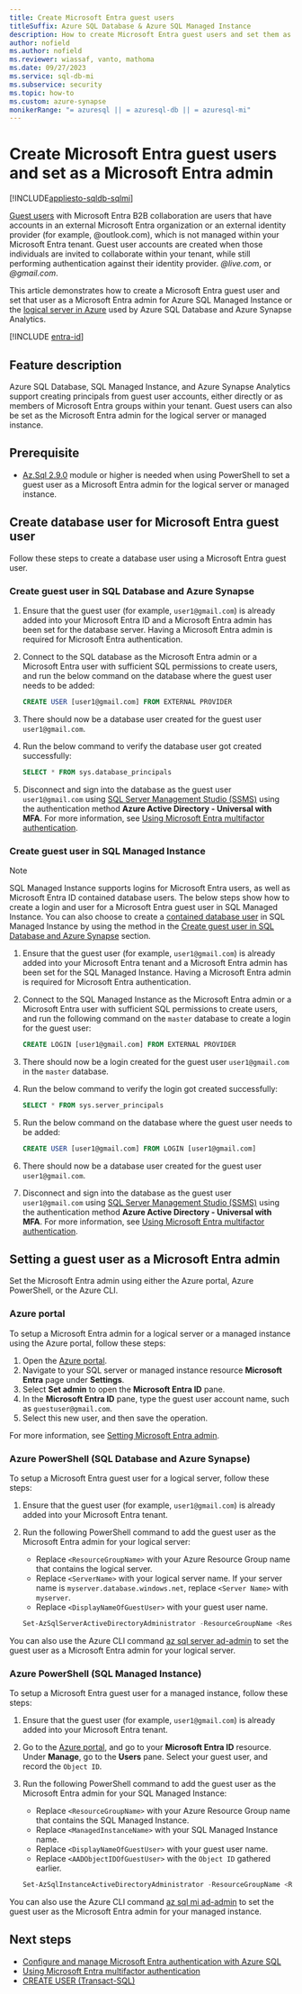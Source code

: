```yaml
---
title: Create Microsoft Entra guest users
titleSuffix: Azure SQL Database & Azure SQL Managed Instance
description: How to create Microsoft Entra guest users and set them as Microsoft Entra admin in Azure SQL Database, Azure SQL Managed Instance, and Azure Synapse Analytics
author: nofield
ms.author: nofield
ms.reviewer: wiassaf, vanto, mathoma
ms.date: 09/27/2023
ms.service: sql-db-mi
ms.subservice: security
ms.topic: how-to
ms.custom: azure-synapse
monikerRange: "= azuresql || = azuresql-db || = azuresql-mi"
---
```


# Create Microsoft Entra guest users and set as a Microsoft Entra admin

[!INCLUDE[appliesto-sqldb-sqlmi](../includes/appliesto-sqldb-sqlmi.md)]

[Guest users](/azure/active-directory/external-identities/user-properties) with Microsoft Entra B2B collaboration are users that have accounts in an external Microsoft Entra organization or an external identity provider (for example, @outlook.com), which is not managed within your Microsoft Entra tenant. Guest user accounts are created when those individuals are invited to collaborate within your tenant, while still performing authentication against their identity provider.
*\@live.com*, or *\@gmail.com*. 

This article demonstrates how to create a Microsoft Entra guest user and set that user as a Microsoft Entra admin for Azure SQL Managed Instance or the [logical server in Azure](logical-servers.md) used by Azure SQL Database and Azure Synapse Analytics.

[!INCLUDE [entra-id](../includes/entra-id.md)]

## Feature description

Azure SQL Database, SQL Managed Instance, and Azure Synapse Analytics support creating principals from guest user accounts, either directly or as members of Microsoft Entra groups within your tenant. Guest users can also be set as the Microsoft Entra admin for the logical server or managed instance.

## Prerequisite

- [Az.Sql 2.9.0](https://www.powershellgallery.com/packages/Az.Sql/2.9.0) module or higher is needed when using PowerShell to set a guest user as a Microsoft Entra admin for the logical server or managed instance.

<a name='create-database-user-for-azure-ad-guest-user-'></a>

## Create database user for Microsoft Entra guest user 

Follow these steps to create a database user using a Microsoft Entra guest user.

### Create guest user in SQL Database and Azure Synapse

1. Ensure that the guest user (for example, `user1@gmail.com`) is already added into your Microsoft Entra ID and a Microsoft Entra admin has been set for the database server. Having a Microsoft Entra admin is required for Microsoft Entra authentication.

1. Connect to the SQL database as the Microsoft Entra admin or a Microsoft Entra user with sufficient SQL permissions to create users, and run the below command on the database where the guest user needs to be added:

    ```sql
    CREATE USER [user1@gmail.com] FROM EXTERNAL PROVIDER
    ```

1. There should now be a database user created for the guest user `user1@gmail.com`.

1. Run the below command to verify the database user got created successfully:

    ```sql
    SELECT * FROM sys.database_principals
    ```

1. Disconnect and sign into the database as the guest user `user1@gmail.com` using [SQL Server Management Studio (SSMS)](/sql/ssms/download-sql-server-management-studio-ssms) using the authentication method **Azure Active Directory - Universal with MFA**. For more information, see [Using Microsoft Entra multifactor authentication](authentication-mfa-ssms-overview.md).

### Create guest user in SQL Managed Instance

> [!NOTE]
> SQL Managed Instance supports logins for Microsoft Entra users, as well as Microsoft Entra ID contained database users. The below steps show how to create a login and user for a Microsoft Entra guest user in SQL Managed Instance. You can also choose to create a [contained database user](/sql/relational-databases/security/contained-database-users-making-your-database-portable) in SQL Managed Instance by using the method in the [Create guest user in SQL Database and Azure Synapse](#create-guest-user-in-sql-database-and-azure-synapse) section.

1. Ensure that the guest user (for example, `user1@gmail.com`) is already added into your Microsoft Entra tenant and a Microsoft Entra admin has been set for the SQL Managed Instance. Having a Microsoft Entra admin is required for Microsoft Entra authentication.

1. Connect to the SQL Managed Instance as the Microsoft Entra admin or a Microsoft Entra user with sufficient SQL permissions to create users, and run the following command on the `master` database to create a login for the guest user:

    ```sql
    CREATE LOGIN [user1@gmail.com] FROM EXTERNAL PROVIDER
    ```

1. There should now be a login created for the guest user `user1@gmail.com` in the `master` database.

1. Run the below command to verify the login got created successfully:

    ```sql
    SELECT * FROM sys.server_principals
    ```

1. Run the below command on the database where the guest user needs to be added: 

    ```sql
    CREATE USER [user1@gmail.com] FROM LOGIN [user1@gmail.com]
    ```

1. There should now be a database user created for the guest user `user1@gmail.com`.

1. Disconnect and sign into the database as the guest user `user1@gmail.com` using [SQL Server Management Studio (SSMS)](/sql/ssms/download-sql-server-management-studio-ssms) using the authentication method **Azure Active Directory - Universal with MFA**. For more information, see [Using Microsoft Entra multifactor authentication](authentication-mfa-ssms-overview.md).

<a name='setting-a-guest-user-as-an-azure-ad-admin'></a>

## Setting a guest user as a Microsoft Entra admin

Set the Microsoft Entra admin using either the Azure portal, Azure PowerShell, or the Azure CLI. 

### Azure portal 

To setup a Microsoft Entra admin for a logical server or a managed instance using the Azure portal, follow these steps: 

1. Open the [Azure portal](https://portal.azure.com). 
1. Navigate to your SQL server or managed instance resource **Microsoft Entra** page under **Settings**. 
1. Select **Set admin** to open the **Microsoft Entra ID** pane. 
1. In the **Microsoft Entra ID** pane, type the guest user account name, such as `guestuser@gmail.com`. 
1. Select this new user, and then save the operation. 

For more information, see [Setting Microsoft Entra admin](authentication-aad-configure.md#azure-ad-admin-with-a-server-in-sql-database). 


### Azure PowerShell (SQL Database and Azure Synapse)

To setup a Microsoft Entra guest user for a logical server, follow these steps:  

1. Ensure that the guest user (for example, `user1@gmail.com`) is already added into your Microsoft Entra tenant.

1. Run the following PowerShell command to add the guest user as the Microsoft Entra admin for your logical server:

    - Replace `<ResourceGroupName>` with your Azure Resource Group name that contains the logical server.
    - Replace `<ServerName>` with your logical server name. If your server name is `myserver.database.windows.net`, replace `<Server Name>` with `myserver`.
    - Replace `<DisplayNameOfGuestUser>` with your guest user name.

    ```powershell
    Set-AzSqlServerActiveDirectoryAdministrator -ResourceGroupName <ResourceGroupName> -ServerName <ServerName> -DisplayName <DisplayNameOfGuestUser>
    ```

You can also use the Azure CLI command [az sql server ad-admin](/cli/azure/sql/server/ad-admin) to set the guest user as a Microsoft Entra admin for your logical server.

### Azure PowerShell (SQL Managed Instance)

To setup a Microsoft Entra guest user for a managed instance, follow these steps:  

1. Ensure that the guest user (for example, `user1@gmail.com`) is already added into your Microsoft Entra tenant.

1. Go to the [Azure portal](https://portal.azure.com), and go to your **Microsoft Entra ID** resource. Under **Manage**, go to the **Users** pane. Select your guest user, and record the `Object ID`. 

1. Run the following PowerShell command to add the guest user as the Microsoft Entra admin for your SQL Managed Instance:

    - Replace `<ResourceGroupName>` with your Azure Resource Group name that contains the SQL Managed Instance.
    - Replace `<ManagedInstanceName>` with your SQL Managed Instance name.
    - Replace `<DisplayNameOfGuestUser>` with your guest user name.
    - Replace `<AADObjectIDOfGuestUser>` with the `Object ID` gathered earlier.

    ```powershell
    Set-AzSqlInstanceActiveDirectoryAdministrator -ResourceGroupName <ResourceGroupName> -InstanceName "<ManagedInstanceName>" -DisplayName <DisplayNameOfGuestUser> -ObjectId <AADObjectIDOfGuestUser>
    ```

You can also use the Azure CLI command [az sql mi ad-admin](/cli/azure/sql/mi/ad-admin) to set the guest user as the Microsoft Entra admin for your managed instance.


## Next steps

- [Configure and manage Microsoft Entra authentication with Azure SQL](authentication-aad-configure.md)
- [Using Microsoft Entra multifactor authentication](authentication-mfa-ssms-overview.md)
- [CREATE USER (Transact-SQL)](/sql/t-sql/statements/create-user-transact-sql)
